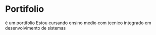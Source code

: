 # Portifolio
é um portifolio 
Estou cursando ensino medio com tecnico integrado em desenvolvimento de sistemas
